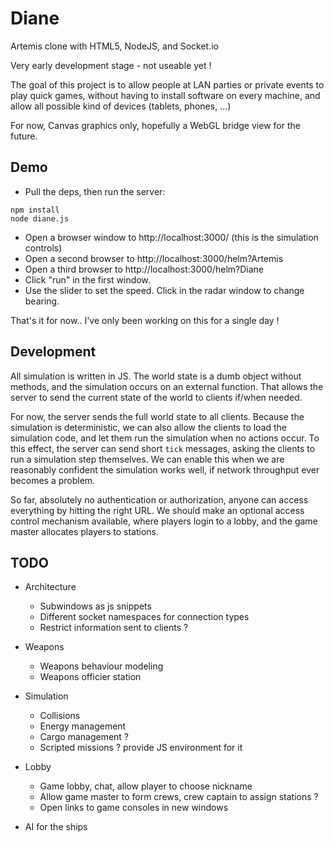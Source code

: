 # Diane

Artemis clone with HTML5, NodeJS, and Socket.io

Very early development stage - not useable yet !

The goal of this project is to allow people at LAN parties or private events
to play quick games, without having to install software on every machine, 
and allow all possible kind of devices (tablets, phones, ...)

For now, Canvas graphics only, hopefully a WebGL bridge view for the future.

## Demo

- Pull the deps, then run the server:

```
npm install
node diane.js
```

- Open a browser window to http://localhost:3000/ (this is the simulation controls)
- Open a second browser to http://localhost:3000/helm?Artemis
- Open a third browser to http://localhost:3000/helm?Diane
- Click "run" in the first window. 
- Use the slider to set the speed. Click in the radar window to change bearing.

That's it for now.. I've only been working on this for a single day !


## Development

All simulation is written in JS. The world state is a dumb object without methods, and the simulation
occurs on an external function. That allows the server to send the current state of the world to clients
if/when needed.

For now, the server sends the full world state to all clients. Because the simulation is deterministic, we
can also allow the clients to load the simulation code, and let them run the simulation when no actions occur.
To this effect, the server can send short `tick` messages, asking the clients to run a simulation step themselves.
We can enable this when we are reasonably confident the simulation works well, if network throughput ever becomes a problem.

So far, absolutely no authentication or authorization, anyone can access everything by hitting the right URL. We should make
an optional access control mechanism available, where players login to a lobby, and the game master allocates players to stations.

## TODO

- Architecture
  - Subwindows as js snippets
  - Different socket namespaces for connection types
  - Restrict information sent to clients ?

- Weapons
  - Weapons behaviour modeling
  - Weapons officier station

- Simulation
  - Collisions
  - Energy management
  - Cargo management ?
  - Scripted missions ? provide JS environment for it

- Lobby
  - Game lobby, chat, allow player to choose nickname
  - Allow game master to form crews, crew captain to assign stations ?
  - Open links to game consoles in new windows

- AI for the ships
